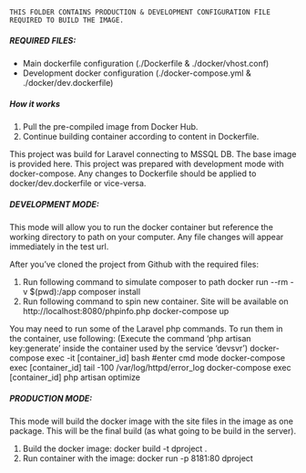     THIS FOLDER CONTAINS PRODUCTION & DEVELOPMENT CONFIGURATION FILE REQUIRED TO BUILD THE IMAGE.


##### REQUIRED FILES:
- Main dockerfile configuration (./Dockerfile & ./docker/vhost.conf)
- Development docker configuration (./docker-compose.yml & ./docker/dev.dockerfile)

##### How it works

1. Pull the pre-compiled image from Docker Hub.
2. Continue building container according to content in Dockerfile.

This project was build for Laravel connecting to MSSQL DB. The base image is provided here.
This project was prepared with development mode with docker-compose. Any changes to Dockerfile should be applied to docker/dev.dockerfile or vice-versa.

##### DEVELOPMENT MODE:

This mode will allow you to run the docker container but reference the working directory to path on your computer.
Any file changes will appear immediately in the test url.

After you’ve cloned the project from Github with the required files:
1. Run following command to simulate composer to path
     docker run --rm -v $(pwd):/app composer install
2. Run following command to spin new container. Site will be available on http://localhost:8080/phpinfo.php
     docker-compose up

You may need to run some of the Laravel php commands. To run them in the container, use following:
(Execute the command ‘php artisan key:generate’ inside the container used by the service ‘devsvr’)
     docker-compose exec -it [container_id] bash  #enter cmd mode
     docker-compose exec [container_id] tail -100 /var/log/httpd/error_log
     docker-compose exec [container_id] php artisan optimize

##### PRODUCTION MODE:

This mode will build the docker image with the site files in the image as one package.
This will be the final build (as what going to be build in the server).

1. Build the docker image: docker build -t dproject .
2. Run container with the image: docker run -p 8181:80 dproject

